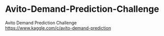 # Avito-Demand-Prediction-Challenge<br>
Avito Demand Prediction Challenge<br>
https://www.kaggle.com/c/avito-demand-prediction<br>
<br>
